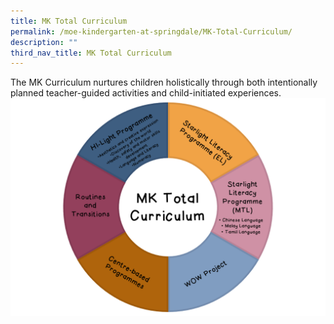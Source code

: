 ```yaml
---
title: MK Total Curriculum
permalink: /moe-kindergarten-at-springdale/MK-Total-Curriculum/
description: ""
third_nav_title: MK Total Curriculum
---
```

The MK Curriculum nurtures children holistically through both intentionally planned teacher-guided activities and child-initiated experiences.
![](/images/MK%20Total%20Curriculum.png)